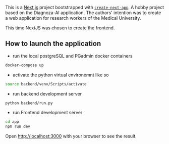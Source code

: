 This is a [Next.js](https://nextjs.org/) project bootstrapped with [`create-next-app`](https://github.com/vercel/next.js/tree/canary/packages/create-next-app).
A hobby project based on the Diagnoza-AI application.
The authors' intention was to create a web application for research workers of the Medical University.

This time NextJS was chosen to create the frontend.

## How to launch the application
- run the local postgreSQL and PGadmin docker containers
```bash
docker-compose up
```
- activate the python virtual environemnt like so
```bash
source backend/venv/Scripts/activate
```
- run backend development server
```bash
python backend/run.py
```
- run Frontend development server
```bash
cd app
npm run dev
```

Open [http://localhost:3000](http://localhost:3000) with your browser to see the result.
